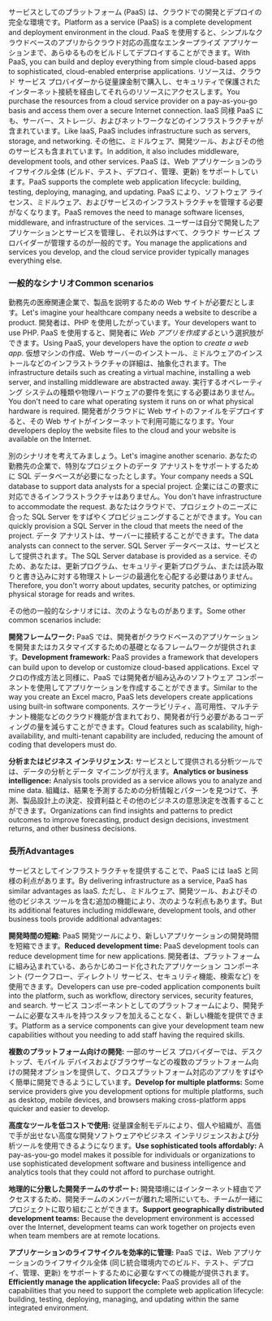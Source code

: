 <span data-ttu-id="3fc91-101">サービスとしてのプラットフォーム (PaaS) は、クラウドでの開発とデプロイの完全な環境です。</span><span class="sxs-lookup"><span data-stu-id="3fc91-101">Platform as a service (PaaS) is a complete development and deployment environment in the cloud.</span></span> <span data-ttu-id="3fc91-102">PaaS を使用すると、シンプルなクラウドベースのアプリからクラウド対応の高度なエンタープライズ アプリケーションまで、あらゆるものをビルドしてデプロイすることができます。</span><span class="sxs-lookup"><span data-stu-id="3fc91-102">With PaaS, you can build and deploy everything from simple cloud-based apps to sophisticated, cloud-enabled enterprise applications.</span></span> <span data-ttu-id="3fc91-103">リソースは、クラウド サービス プロバイダーから従量課金制で購入し、セキュリティで保護されたインターネット接続を経由してそれらのリソースにアクセスします。</span><span class="sxs-lookup"><span data-stu-id="3fc91-103">You purchase the resources from a cloud service provider on a pay-as-you-go basis and access them over a secure Internet connection.</span></span> <span data-ttu-id="3fc91-104">IaaS 同様 PaaS にも、サーバー、ストレージ、およびネットワークなどのインフラストラクチャが含まれています。</span><span class="sxs-lookup"><span data-stu-id="3fc91-104">Like IaaS, PaaS includes infrastructure such as servers, storage, and networking.</span></span> <span data-ttu-id="3fc91-105">その他に、ミドルウェア、開発ツール、およびその他のサービスも含まれています。</span><span class="sxs-lookup"><span data-stu-id="3fc91-105">In addition, it also includes middleware, development tools, and other services.</span></span> <span data-ttu-id="3fc91-106">PaaS は、Web アプリケーションのライフサイクル全体 (ビルド、テスト、デプロイ、管理、更新) をサポートしています。</span><span class="sxs-lookup"><span data-stu-id="3fc91-106">PaaS supports the complete web application lifecycle: building, testing, deploying, managing, and updating.</span></span> <span data-ttu-id="3fc91-107">PaaS により、ソフトウェア ライセンス、ミドルウェア、およびサービスのインフラストラクチャを管理する必要がなくなります。</span><span class="sxs-lookup"><span data-stu-id="3fc91-107">PaaS removes the need to manage software licenses, middleware, and infrastructure of the services.</span></span> <span data-ttu-id="3fc91-108">ユーザーは自分で開発したアプリケーションとサービスを管理し、それ以外はすべて、クラウド サービス プロバイダーが管理するのが一般的です。</span><span class="sxs-lookup"><span data-stu-id="3fc91-108">You manage the applications and services you develop, and the cloud service provider typically manages everything else.</span></span>

### <a name="common-scenarios"></a><span data-ttu-id="3fc91-109">一般的なシナリオ</span><span class="sxs-lookup"><span data-stu-id="3fc91-109">Common scenarios</span></span>

<span data-ttu-id="3fc91-110">勤務先の医療関連企業で、製品を説明するための Web サイトが必要だとします。</span><span class="sxs-lookup"><span data-stu-id="3fc91-110">Let's imagine your healthcare company needs a website to describe a product.</span></span> <span data-ttu-id="3fc91-111">開発者は、PHP を使用したがっています。</span><span class="sxs-lookup"><span data-stu-id="3fc91-111">Your developers want to use PHP.</span></span> <span data-ttu-id="3fc91-112">PaaS を使用すると、開発者に *Web アプリを作成する*という選択肢ができます。</span><span class="sxs-lookup"><span data-stu-id="3fc91-112">Using PaaS, your developers have the option to *create a web app*.</span></span> <span data-ttu-id="3fc91-113">仮想マシンの作成、Web サーバーのインストール、ミドルウェアのインストールなどのインフラストラクチャの詳細は、抽象化されます。</span><span class="sxs-lookup"><span data-stu-id="3fc91-113">The infrastructure details such as creating a virtual machine, installing a web server, and installing middleware are abstracted away.</span></span> <span data-ttu-id="3fc91-114">実行するオペレーティング システムの種類や物理ハードウェアの要件を気にする必要はありません。</span><span class="sxs-lookup"><span data-stu-id="3fc91-114">You don't need to care what operating system it runs on or what physical hardware is required.</span></span> <span data-ttu-id="3fc91-115">開発者がクラウドに Web サイトのファイルをデプロイすると、その Web サイトがインターネットで利用可能になります。</span><span class="sxs-lookup"><span data-stu-id="3fc91-115">Your developers deploy the website files to the cloud and your website is available on the Internet.</span></span>

<span data-ttu-id="3fc91-116">別のシナリオを考えてみましょう。</span><span class="sxs-lookup"><span data-stu-id="3fc91-116">Let's imagine another scenario.</span></span> <span data-ttu-id="3fc91-117">あなたの勤務先の企業で、特別なプロジェクトのデータ アナリストをサポートするために SQL データベースが必要になったとします。</span><span class="sxs-lookup"><span data-stu-id="3fc91-117">Your company needs a SQL database to support data analysts for a special project.</span></span> <span data-ttu-id="3fc91-118">企業にはこの要求に対応できるインフラストラクチャはありません。</span><span class="sxs-lookup"><span data-stu-id="3fc91-118">You don't have infrastructure to accommodate the request.</span></span> <span data-ttu-id="3fc91-119">あなたはクラウドで、プロジェクトのニーズに合った SQL Server をすばやくプロビジョニングすることができます。</span><span class="sxs-lookup"><span data-stu-id="3fc91-119">You can quickly provision a SQL Server in the cloud that meets the need of the project.</span></span> <span data-ttu-id="3fc91-120">データ アナリストは、サーバーに接続することができます。</span><span class="sxs-lookup"><span data-stu-id="3fc91-120">The data analysts can connect to the server.</span></span> <span data-ttu-id="3fc91-121">SQL Server データベースは、サービスとして提供されます。</span><span class="sxs-lookup"><span data-stu-id="3fc91-121">The SQL Server database is provided as a service.</span></span> <span data-ttu-id="3fc91-122">そのため、あなたは、更新プログラム、セキュリティ更新プログラム、または読み取りと書き込みに対する物理ストレージの最適化を心配する必要はありません。</span><span class="sxs-lookup"><span data-stu-id="3fc91-122">Therefore, you don't worry about updates, security patches, or optimizing physical storage for reads and writes.</span></span>

<span data-ttu-id="3fc91-123">その他の一般的なシナリオには、次のようなものがあります。</span><span class="sxs-lookup"><span data-stu-id="3fc91-123">Some other common scenarios include:</span></span>

<span data-ttu-id="3fc91-124">**開発フレームワーク:** PaaS では、開発者がクラウドベースのアプリケーションを開発またはカスタマイズするための基礎となるフレームワークが提供されます。</span><span class="sxs-lookup"><span data-stu-id="3fc91-124">**Development framework:** PaaS provides a framework that developers can build upon to develop or customize cloud-based applications.</span></span> <span data-ttu-id="3fc91-125">Excel マクロの作成方法と同様に、PaaS では開発者が組み込みのソフトウェア コンポーネントを使用してアプリケーションを作成することができます。</span><span class="sxs-lookup"><span data-stu-id="3fc91-125">Similar to the way you create an Excel macro, PaaS lets developers create applications using built-in software components.</span></span> <span data-ttu-id="3fc91-126">スケーラビリティ、高可用性、マルチテナント機能などのクラウド機能が含まれており、開発者が行う必要があるコーディングの量を減らすことができます。</span><span class="sxs-lookup"><span data-stu-id="3fc91-126">Cloud features such as scalability, high-availability, and multi-tenant capability are included, reducing the amount of coding that developers must do.</span></span>

<span data-ttu-id="3fc91-127">**分析またはビジネス インテリジェンス:** サービスとして提供される分析ツールでは、データの分析とデータ マイニングが行えます。</span><span class="sxs-lookup"><span data-stu-id="3fc91-127">**Analytics or business intelligence:** Analysis tools provided as a service allows you to analyze and mine data.</span></span> <span data-ttu-id="3fc91-128">組織は、結果を予測するための分析情報とパターンを見つけて、予測、製品設計上の決定、投資利益とその他のビジネスの意思決定を改善することができます。</span><span class="sxs-lookup"><span data-stu-id="3fc91-128">Organizations can find insights and patterns to predict outcomes to improve forecasting, product design decisions, investment returns, and other business decisions.</span></span>

### <a name="advantages"></a><span data-ttu-id="3fc91-129">長所</span><span class="sxs-lookup"><span data-stu-id="3fc91-129">Advantages</span></span>

<span data-ttu-id="3fc91-130">サービスとしてインフラストラクチャを提供することで、PaaS には IaaS と同様の利点があります。</span><span class="sxs-lookup"><span data-stu-id="3fc91-130">By delivering infrastructure as a service, PaaS has similar advantages as IaaS.</span></span> <span data-ttu-id="3fc91-131">ただし、ミドルウェア、開発ツール、およびその他のビジネス ツールを含む追加の機能により、次のような利点もあります。</span><span class="sxs-lookup"><span data-stu-id="3fc91-131">But its additional features including middleware, development tools, and other business tools provide additional advantages:</span></span>

<span data-ttu-id="3fc91-132">**開発時間の短縮:** PaaS 開発ツールにより、新しいアプリケーションの開発時間を短縮できます。</span><span class="sxs-lookup"><span data-stu-id="3fc91-132">**Reduced development time:** PaaS development tools can reduce development time for new applications.</span></span> <span data-ttu-id="3fc91-133">開発者は、プラットフォームに組み込まれている、あらかじめコード化されたアプリケーション コンポーネント (ワークフロー、ディレクトリ サービス、セキュリティ機能、検索など) を使用できます。</span><span class="sxs-lookup"><span data-stu-id="3fc91-133">Developers can use pre-coded application components built into the platform, such as workflow, directory services, security features, and search.</span></span> <span data-ttu-id="3fc91-134">サービス コンポーネントとしてのプラットフォームにより、開発チームに必要なスキルを持つスタッフを加えることなく、新しい機能を提供できます。</span><span class="sxs-lookup"><span data-stu-id="3fc91-134">Platform as a service components can give your development team new capabilities without you needing to add staff having the required skills.</span></span>

<span data-ttu-id="3fc91-135">**複数のプラットフォーム向けの開発:** 一部のサービス プロバイダーでは、デスクトップ、モバイル デバイスおよびブラウザーなどの複数のプラットフォーム向けの開発オプションを提供して、クロスプラットフォーム対応のアプリをすばやく簡単に開発できるようにしています。</span><span class="sxs-lookup"><span data-stu-id="3fc91-135">**Develop for multiple platforms:** Some service providers give you development options for multiple platforms, such as desktop, mobile devices, and browsers making cross-platform apps quicker and easier to develop.</span></span>

<span data-ttu-id="3fc91-136">**高度なツールを低コストで使用:** 従量課金制モデルにより、個人や組織が、高価で手が出せない高度な開発ソフトウェアやビジネス インテリジェンスおよび分析ツールを使用できるようになります。</span><span class="sxs-lookup"><span data-stu-id="3fc91-136">**Use sophisticated tools affordably:** A pay-as-you-go model makes it possible for individuals or organizations to use sophisticated development software and business intelligence and analytics tools that they could not afford to purchase outright.</span></span>

<span data-ttu-id="3fc91-137">**地理的に分散した開発チームのサポート:** 開発環境にはインターネット経由でアクセスするため、開発チームのメンバーが離れた場所にいても、チームが一緒にプロジェクトに取り組むことができます。</span><span class="sxs-lookup"><span data-stu-id="3fc91-137">**Support geographically distributed development teams:** Because the development environment is accessed over the Internet, development teams can work together on projects even when team members are at remote locations.</span></span>

<span data-ttu-id="3fc91-138">**アプリケーションのライフサイクルを効率的に管理:** PaaS では、Web アプリケーションのライフサイクル全体 (同じ統合環境内でのビルド、テスト、デプロイ、管理、更新) をサポートするために必要なすべての機能が提供されます。</span><span class="sxs-lookup"><span data-stu-id="3fc91-138">**Efficiently manage the application lifecycle:** PaaS provides all of the capabilities that you need to support the complete web application lifecycle: building, testing, deploying, managing, and updating within the same integrated environment.</span></span>
